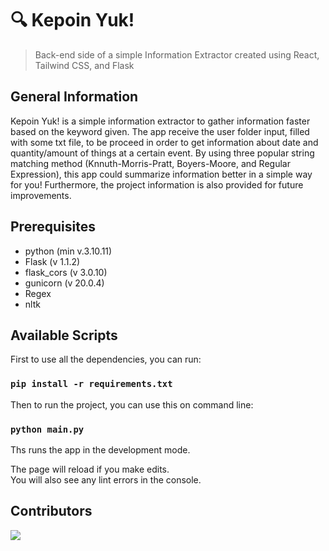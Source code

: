 # 🔍 Kepoin Yuk!
> Back-end side of a simple Information Extractor created using React, Tailwind CSS, and Flask

## General Information
Kepoin Yuk! is a simple information extractor to gather information faster based on the keyword given. The app receive the user folder input, filled with some txt file, to be proceed in order to get information about date and quantity/amount of things at a certain event. By using three popular string matching method (Knnuth-Morris-Pratt, Boyers-Moore, and Regular Expression), this app could summarize information better in a simple way for you! Furthermore, the project information is also provided for future improvements.

## Prerequisites
- python (min v.3.10.11)
- Flask (v 1.1.2)
- flask_cors (v 3.0.10)
- gunicorn (v 20.0.4)
- Regex
- nltk

## Available Scripts
First to use all the dependencies, you can run:

### `pip install -r requirements.txt`

Then to run the project, you can use this on command line:

### `python main.py`

Ths runs the app in the development mode.

The page will reload if you make edits.<br />
You will also see any lint errors in the console.

## Contributors
<a href = "https://github.com/mikeleo03/markdown-editor/graphs/contributors">
  <img src = "https://contrib.rocks/image?repo=mikeleo03/markdown-editor"/>
</a>